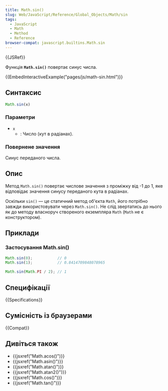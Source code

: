```yaml
---
title: Math.sin()
slug: Web/JavaScript/Reference/Global_Objects/Math/sin
tags:
  - JavaScript
  - Math
  - Method
  - Reference
browser-compat: javascript.builtins.Math.sin
---
```

{{JSRef}}

Функція **`Math.sin()`** повертає синус числа.

{{EmbedInteractiveExample("pages/js/math-sin.html")}}

## Синтаксис

```js
Math.sin(x)
```

### Параметри

- `x`
  - : Число (кут в радіанах).

### Повернене значення

Синус переданого числа.

## Опис

Метод `Math.sin()` повертає числове значення з проміжку від -1 до 1, яке відповідає значення синусу переданого кута в радіанах.

Оскільки `sin()` — це статичний метод об'єкта `Math`, його потрібно завжди використовувати через `Math.sin()`. Не слід звертатись до нього як до методу власноруч створеного екземпляра `Math` (`Math` не є конструктором).

## Приклади

### Застосування Math.sin()

```js
Math.sin(0);           // 0
Math.sin(1);           // 0.8414709848078965

Math.sin(Math.PI / 2); // 1
```

## Специфікації

{{Specifications}}

## Сумісність із браузерами

{{Compat}}

## Дивіться також

- {{jsxref("Math.acos()")}}
- {{jsxref("Math.asin()")}}
- {{jsxref("Math.atan()")}}
- {{jsxref("Math.atan2()")}}
- {{jsxref("Math.cos()")}}
- {{jsxref("Math.tan()")}}
